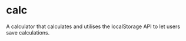# calc
A calculator that calculates and utilises the localStorage API to let users save calculations.
